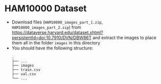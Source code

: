 # HAM10000 Dataset

* Download files (`HAM10000_images_part_1.zip`, `HAM10000_images_part_2.zip`) from https://dataverse.harvard.edu/dataset.xhtml?persistentId=doi:10.7910/DVN/DBW86T and extract the images to place them all in the folder `images` in this directory
* You should have the following structure:
    ```
    .
    ├── ... 
    ├── images              
    ├── train.csv              
    ├── val.csv              
    └── ...
    ```
